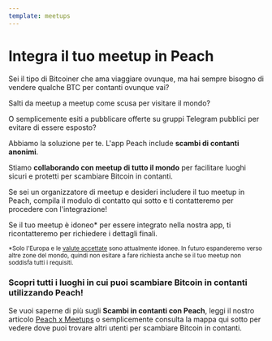 ```yaml
---
template: meetups
---
```

<!--[headline]-->
# Integra il tuo meetup in Peach

<!--[intro]-->
Sei il tipo di Bitcoiner che ama viaggiare ovunque, ma hai sempre bisogno di vendere qualche BTC per contanti ovunque vai?

Salti da meetup a meetup come scusa per visitare il mondo?

O semplicemente esiti a pubblicare offerte su gruppi Telegram pubblici per evitare di essere esposto?

Abbiamo la soluzione per te.
L'app Peach include **scambi di contanti anonimi**.

Stiamo **collaborando con meetup di tutto il mondo** per facilitare luoghi sicuri e protetti per scambiare Bitcoin in contanti.

Se sei un organizzatore di meetup e desideri includere il tuo meetup in Peach, compila il modulo di contatto qui sotto e ti contatteremo per procedere con l'integrazione!

Se il tuo meetup è idoneo\* per essere integrato nella nostra app, ti ricontatteremo per richiedere i dettagli finali.

<small>*Solo l'Europa e le [valute accettate](/how-it-works/#payment) sono attualmente idonee. In futuro espanderemo verso altre zone del mondo, quindi non esitare a fare richiesta anche se il tuo meetup non soddisfa tutti i requisiti.</small>

<!--[map]-->
### Scopri tutti i luoghi in cui puoi scambiare Bitcoin in contanti utilizzando Peach!

Se vuoi saperne di più sugli **Scambi in contanti con Peach**, leggi il nostro articolo [Peach x Meetups](/blog/peach-for-meetups/) o semplicemente consulta la mappa qui sotto per vedere dove puoi trovare altri utenti per scambiare Bitcoin in contanti.
